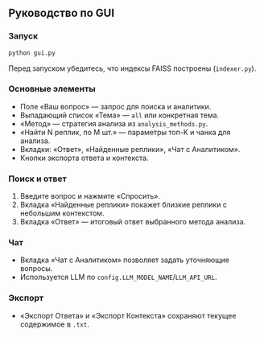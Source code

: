 ## Руководство по GUI

### Запуск
```bash
python gui.py
```
Перед запуском убедитесь, что индексы FAISS построены (`indexer.py`).

### Основные элементы
- Поле «Ваш вопрос» — запрос для поиска и аналитики.
- Выпадающий список «Тема» — `all` или конкретная тема.
- «Метод» — стратегия анализа из `analysis_methods.py`.
- «Найти N реплик, по M шт.» — параметры топ-K и чанка для анализа.
- Вкладки: «Ответ», «Найденные реплики», «Чат с Аналитиком».
- Кнопки экспорта ответа и контекста.

### Поиск и ответ
1) Введите вопрос и нажмите «Спросить».
2) Вкладка «Найденные реплики» покажет близкие реплики с небольшим контекстом.
3) Вкладка «Ответ» — итоговый ответ выбранного метода анализа.

### Чат
- Вкладка «Чат с Аналитиком» позволяет задать уточняющие вопросы.
- Используется LLM по `config.LLM_MODEL_NAME`/`LLM_API_URL`.

### Экспорт
- «Экспорт Ответа» и «Экспорт Контекста» сохраняют текущее содержимое в `.txt`.


